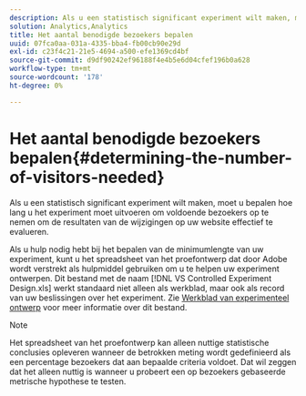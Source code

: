 ```yaml
---
description: Als u een statistisch significant experiment wilt maken, moet u bepalen hoe lang u het experiment moet uitvoeren om voldoende bezoekers op te nemen om de resultaten van de wijzigingen op uw website effectief te evalueren.
solution: Analytics,Analytics
title: Het aantal benodigde bezoekers bepalen
uuid: 07fca0aa-031a-4335-bba4-fb00cb90e29d
exl-id: c23f4c21-21e5-4694-a500-efe1369cd4bf
source-git-commit: d9df90242ef96188f4e4b5e6d04cfef196b0a628
workflow-type: tm+mt
source-wordcount: '178'
ht-degree: 0%

---
```


# Het aantal benodigde bezoekers bepalen{#determining-the-number-of-visitors-needed}

Als u een statistisch significant experiment wilt maken, moet u bepalen hoe lang u het experiment moet uitvoeren om voldoende bezoekers op te nemen om de resultaten van de wijzigingen op uw website effectief te evalueren.

Als u hulp nodig hebt bij het bepalen van de minimumlengte van uw experiment, kunt u het spreadsheet van het proefontwerp dat door Adobe wordt verstrekt als hulpmiddel gebruiken om u te helpen uw experiment ontwerpen. Dit bestand met de naam [!DNL VS Controlled Experiment Design.xls] werkt standaard niet alleen als werkblad, maar ook als record van uw beslissingen over het experiment. Zie [Werkblad van experimenteel ontwerp](../../../home/c-undst-ctrld-exp/t-exp-dsn-spst.md#task-d7f674980fe9415d80371d6020bcf164) voor meer informatie over dit bestand.

>[!NOTE]
>
>Het spreadsheet van het proefontwerp kan alleen nuttige statistische conclusies opleveren wanneer de betrokken meting wordt gedefinieerd als een percentage bezoekers dat aan bepaalde criteria voldoet. Dat wil zeggen dat het alleen nuttig is wanneer u probeert een op bezoekers gebaseerde metrische hypothese te testen.
